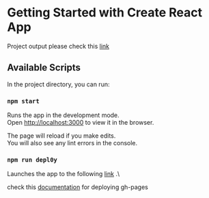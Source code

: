 # Getting Started with Create React App

Project output please check this [link](https://ikmofem7.github.io/shopping-cart)

## Available Scripts

In the project directory, you can run:

### `npm start`

Runs the app in the development mode.\
Open [http://localhost:3000](http://localhost:3000) to view it in the browser.

The page will reload if you make edits.\
You will also see any lint errors in the console.

### `npm run depl0y`

Launches the app to the following [link](https://ikmofem7.github.io/shopping-cart) .\

check this [documentation](https://dev.to/yuribenjamin/how-to-deploy-react-app-in-github-pages-2a1f) for deploying gh-pages 

